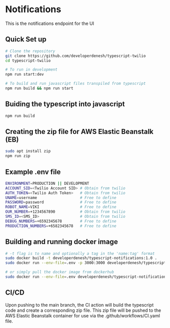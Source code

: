 # Notifications 
This is the notifications endpoint for the UI

## Quick Set up
```sh
# Clone the repository
git clone https://github.com/developerdenesh/typescript-twilio
cd typescript-twilio

# To run in development
npm run start:dev

# To build and run javascript files transpiled from typescript
npm run build && npm run start
```

## Buiding the typescript into javascript
```sh
npm run build
```

## Creating the zip file for AWS Elastic Beanstalk (EB)
```sh
sudo apt install zip
npm run zip
```

## Example .env file
```bash
ENVIRONMENT=PRODUCTION || DEVELOPMENT
ACCOUNT_SID=<Twilio Account SID> # Obtain from twilio
AUTH_TOKEN=<Twilio Auth Token>   # Obtain from twilio
UNAME=username                   # Free to define 
PASSWORD=password                # Free to define
ROBOT_NAME=VIKI                  # Free to define
OUR_NUMBER=+1234567890           # Obtain from twilio
SMS_ID=<SMS_ID>                  # Obtain from twilio
DEBUG_NUMBERS=+6592345678        # Free to define
PRODUCTION_NUMBERS=+6582345678   # Free to define
```

## Building and running docker image
```sh
# -t flag is to name and optionally a tag in the 'name:tag' format
sudo docker build -t developerdenesh/typescript-notifications:1.0 .
sudo docker run --env-file=.env -p 3000:3000 developerdenesh/typescript-notifications:1.0

# or simply pull the docker image from dockerhub 
sudo docker run --env-file=.env developerdenesh/typescript-notifications
```

## CI/CD
Upon pushing to the main branch, the CI action will build the typescript code and create a corresponding zip file. This zip file will be pushed 
to the AWS Elastic Beanstalk container for use via the .github/workflows/CI.yaml file.
